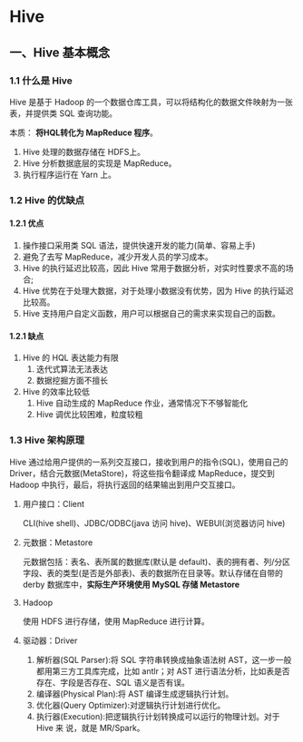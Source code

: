 # Hive

## 一、Hive 基本概念

### 1.1 什么是 Hive

Hive 是基于 Hadoop 的一个数据仓库工具，可以将结构化的数据文件映射为一张表，并提供类 SQL 查询功能。

本质： **将HQL转化为 MapReduce 程序**。

1. Hive 处理的数据存储在 HDFS上。
2. Hive 分析数据底层的实现是 MapReduce。
3. 执行程序运行在 Yarn 上。

### 1.2 Hive 的优缺点

#### 1.2.1 优点

1. 操作接口采用类 SQL 语法，提供快速开发的能力(简单、容易上手)
2. 避免了去写 MapReduce，减少开发人员的学习成本。
3. Hive 的执行延迟比较高，因此 Hive 常用于数据分析，对实时性要求不高的场合;
4. Hive 优势在于处理大数据，对于处理小数据没有优势，因为 Hive 的执行延迟比较高。
5. Hive 支持用户自定义函数，用户可以根据自己的需求来实现自己的函数。

#### 1.2.1 缺点

1. Hive 的 HQL 表达能力有限
   1. 迭代式算法无法表达
   2. 数据挖掘方面不擅长
2. Hive 的效率比较低
   1. Hive 自动生成的 MapReduce 作业，通常情况下不够智能化
   2. Hive 调优比较困难，粒度较粗

### 1.3 Hive 架构原理

Hive 通过给用户提供的一系列交互接口，接收到用户的指令(SQL)，使用自己的 Driver，结合元数据(MetaStore)，将这些指令翻译成 MapReduce，提交到 Hadoop 中执行，最后，将执行返回的结果输出到用户交互接口。

1. 用户接口：Client

   CLI(hive shell)、JDBC/ODBC(java 访问 hive)、WEBUI(浏览器访问 hive)

2. 元数据：Metastore

   元数据包括：表名、表所属的数据库(默认是 default)、表的拥有者、列/分区字段、表的类型(是否是外部表)、表的数据所在目录等。默认存储在自带的 derby 数据库中，**实际生产环境使用 MySQL 存储 Metastore**

3. Hadoop

   使用 HDFS 进行存储，使用 MapReduce 进行计算。

4. 驱动器：Driver

   1. 解析器(SQL Parser):将 SQL 字符串转换成抽象语法树 AST，这一步一般都用第三方工具库完成，比如 antlr；对 AST 进行语法分析，比如表是否存在、字段是否存在、SQL 语义是否有误。
   2. 编译器(Physical Plan):将 AST 编译生成逻辑执行计划。
   3. 优化器(Query Optimizer):对逻辑执行计划进行优化。
   4. 执行器(Execution):把逻辑执行计划转换成可以运行的物理计划。对于 Hive 来 说，就是 MR/Spark。

